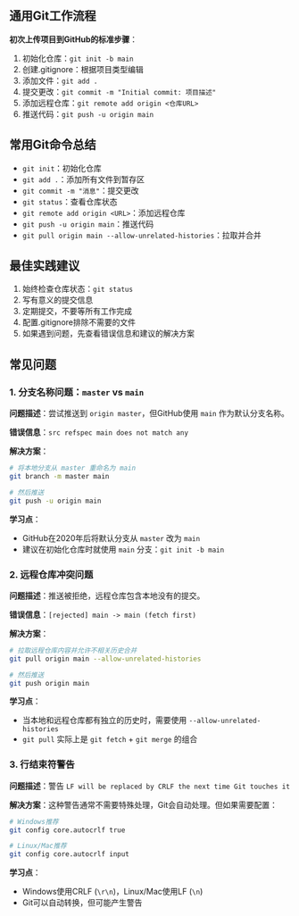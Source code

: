 ## 通用Git工作流程

**初次上传项目到GitHub的标准步骤**：

1. 初始化仓库：`git init -b main`
2. 创建.gitignore：根据项目类型编辑
3. 添加文件：`git add .`
4. 提交更改：`git commit -m "Initial commit: 项目描述"`
5. 添加远程仓库：`git remote add origin <仓库URL>`
6. 推送代码：`git push -u origin main`

## 常用Git命令总结

- `git init`：初始化仓库
- `git add .`：添加所有文件到暂存区
- `git commit -m "消息"`：提交更改
- `git status`：查看仓库状态
- `git remote add origin <URL>`：添加远程仓库
- `git push -u origin main`：推送代码
- `git pull origin main --allow-unrelated-histories`：拉取并合并

## 最佳实践建议

1. 始终检查仓库状态：`git status`
2. 写有意义的提交信息
3. 定期提交，不要等所有工作完成
4. 配置.gitignore排除不需要的文件
5. 如果遇到问题，先查看错误信息和建议的解决方案

## 常见问题

### 1. 分支名称问题：`master` vs `main`

**问题描述**：尝试推送到 `origin master`，但GitHub使用 `main` 作为默认分支名称。

**错误信息**：`src refspec main does not match any`

**解决方案**：
```bash
# 将本地分支从 master 重命名为 main
git branch -m master main

# 然后推送
git push -u origin main
```

**学习点**：
- GitHub在2020年后将默认分支从 `master` 改为 `main`
- 建议在初始化仓库时就使用 `main` 分支：`git init -b main`

### 2. 远程仓库冲突问题

**问题描述**：推送被拒绝，远程仓库包含本地没有的提交。

**错误信息**：`[rejected] main -> main (fetch first)`

**解决方案**：
```bash
# 拉取远程仓库内容并允许不相关历史合并
git pull origin main --allow-unrelated-histories

# 然后推送
git push origin main
```

**学习点**：
- 当本地和远程仓库都有独立的历史时，需要使用 `--allow-unrelated-histories`
- `git pull` 实际上是 `git fetch` + `git merge` 的组合

### 3. 行结束符警告

**问题描述**：警告 `LF will be replaced by CRLF the next time Git touches it`

**解决方案**：这种警告通常不需要特殊处理，Git会自动处理。但如果需要配置：
```bash
# Windows推荐
git config core.autocrlf true

# Linux/Mac推荐
git config core.autocrlf input
```

**学习点**：
- Windows使用CRLF (`\r\n`)，Linux/Mac使用LF (`\n`)
- Git可以自动转换，但可能产生警告

